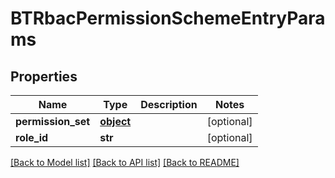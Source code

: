 # BTRbacPermissionSchemeEntryParams

## Properties
Name | Type | Description | Notes
------------ | ------------- | ------------- | -------------
**permission_set** | [**object**](.md) |  | [optional] 
**role_id** | **str** |  | [optional] 

[[Back to Model list]](../README.md#documentation-for-models) [[Back to API list]](../README.md#documentation-for-api-endpoints) [[Back to README]](../README.md)


